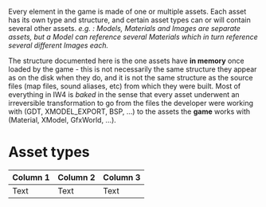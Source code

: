 <!-- TITLE:Assets -->

Every element in the game is made of one or multiple assets. Each asset has its own type and structure, and certain asset types can or will contain several other assets.
*e.g. : Models, Materials and Images are separate assets, but a Model can reference several Materials which in turn reference several different Images each.*

The structure documented here is the one assets have **in memory** once loaded by the game - this is not necessarily the same structure they appear as on the disk when they do, and it is not the same structure as the source files (map files, sound aliases, etc) from which they were built. Most of everything in IW4 is *baked* in the sense that every asset underwent an irreversible transformation to go from the files the developer were working with (GDT, XMODEL_EXPORT, BSP, ...) to the assets the **game** works with (Material, XModel, GfxWorld, ...).

# Asset types

| Column 1 | Column 2 | Column 3 |
| -------- | -------- | -------- |
| Text     | Text     | Text     |


